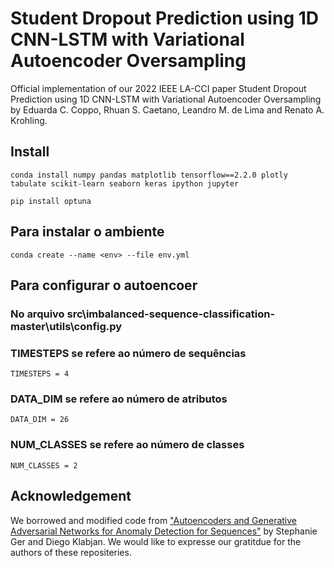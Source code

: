 # Student Dropout Prediction using 1D CNN-LSTM with Variational Autoencoder Oversampling

Official implementation of our 2022 IEEE LA-CCI paper Student Dropout Prediction using 1D CNN-LSTM with Variational Autoencoder Oversampling by Eduarda C. Coppo, Rhuan S. Caetano, Leandro M. de Lima and Renato A. Krohling.

## Install

`conda install numpy pandas matplotlib tensorflow==2.2.0 plotly tabulate scikit-learn seaborn keras ipython jupyter`

`pip install optuna`

## Para instalar o ambiente
`conda create --name <env> --file env.yml`

## Para configurar o autoencoer
### No arquivo src\imbalanced-sequence-classification-master\utils\config.py
### TIMESTEPS se refere ao número de sequências
`TIMESTEPS = 4`

### DATA_DIM se refere ao número de atributos
`DATA_DIM = 26`

### NUM_CLASSES se refere ao número de classes
`NUM_CLASSES = 2`

## Acknowledgement
We borrowed and modified code from ["Autoencoders and Generative Adversarial Networks for Anomaly Detection for Sequences"](https://github.com/stephanieger/imbalanced-sequence-classification) by Stephanie Ger and Diego Klabjan. We would like to expresse our gratitdue for the authors of these repositeries.
